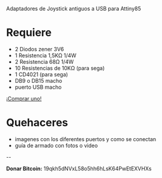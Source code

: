 Adaptadores de Joystick antiguos a USB para Attiny85

Requiere
========

* 2 Diodos zener 3V6
* 1 Resistencia 1,5KΩ 1/4W 
* 2 Resistencia 68Ω 1/4W
* 10 Resistencias de 10KΩ (para sega)
* 1 CD4021 (para sega)
* DB9 o DB15 macho
* puerto USB macho

<a href="https://maquinaslibres.noblogs.org/joystick-retros/">¡Comprar uno!</a>

Quehaceres
==========

* imagenes con los diferentes puertos y como se conectan
* guía de armado con fotos o video

-- 

**Donar Bitcoin:** 19qkh5dNVxL58o5hh6hLsK64PwEtEXVHXs
